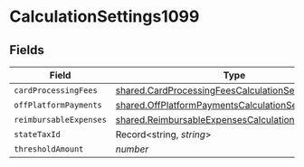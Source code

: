 # CalculationSettings1099


## Fields

| Field                                                                                                                    | Type                                                                                                                     | Required                                                                                                                 | Description                                                                                                              |
| ------------------------------------------------------------------------------------------------------------------------ | ------------------------------------------------------------------------------------------------------------------------ | ------------------------------------------------------------------------------------------------------------------------ | ------------------------------------------------------------------------------------------------------------------------ |
| `cardProcessingFees`                                                                                                     | [shared.CardProcessingFeesCalculationSettings1099](../../models/shared/cardprocessingfeescalculationsettings1099.md)     | :heavy_minus_sign:                                                                                                       | N/A                                                                                                                      |
| `offPlatformPayments`                                                                                                    | [shared.OffPlatformPaymentsCalculationSettings1099](../../models/shared/offplatformpaymentscalculationsettings1099.md)   | :heavy_minus_sign:                                                                                                       | N/A                                                                                                                      |
| `reimbursableExpenses`                                                                                                   | [shared.ReimbursableExpensesCalculationSettings1099](../../models/shared/reimbursableexpensescalculationsettings1099.md) | :heavy_minus_sign:                                                                                                       | N/A                                                                                                                      |
| `stateTaxId`                                                                                                             | Record<string, *string*>                                                                                                 | :heavy_minus_sign:                                                                                                       | N/A                                                                                                                      |
| `thresholdAmount`                                                                                                        | *number*                                                                                                                 | :heavy_minus_sign:                                                                                                       | N/A                                                                                                                      |